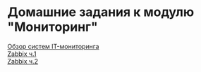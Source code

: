 # Домашние задания к модулю "Мониторинг"
[Обзор систем IT-мониторинга](https://github.com/nataliya-panina/Monitoring/blob/main/1/README.md)  
[Zabbix ч.1](https://github.com/nataliya-panina/zabbix1)  
[Zabbix ч.2](https://github.com/nataliya-panina/Monitoring/blob/main/zabbix2/README.md)  

